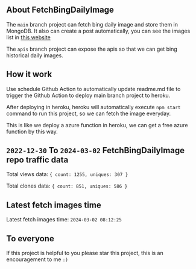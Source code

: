 ## About FetchBingDailyImage

The `main` branch project can fetch bing daily image and store them in MongoDB.
It also can create a post automatically, you can see the images list in [this website](https://oursalbum.netlify.app)

The `apis` branch project can expose the apis so that we can get bing historical daily images.

## How it work

Use schedule Github Action to automatically update readme.md file to trigger the Github Action to deploy main branch project to heroku.

After deploying in heroku, heroku will automatically execute `npm start` command to run this project, so we can fetch the image everyday.

This is like we deploy a azure function in heroku, we can get a free azure function by this way.

## `2022-12-30` To `2024-03-02` FetchBingDailyImage repo traffic data

Total views data: `{ count: 1255, uniques: 307 }`

Total clones data: `{ count: 851, uniques: 586 }`

## Latest fetch images time

Latest fetch images time: `2024-03-02 08:12:25`

## To everyone

If this project is helpful to you please star this project, this is an encouragement to me `:)`



